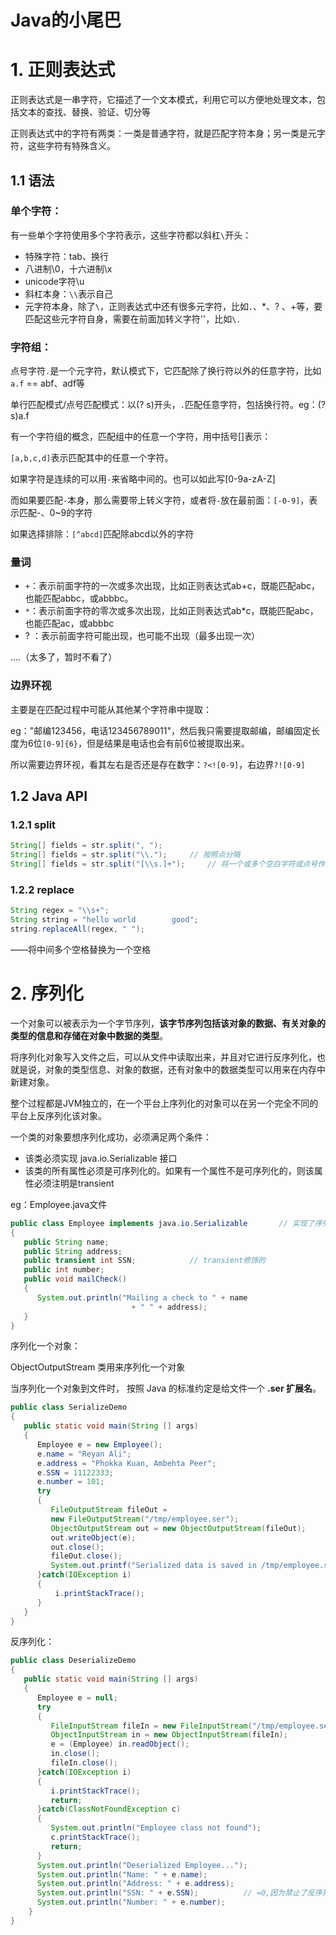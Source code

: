 # Java的小尾巴

# 1. 正则表达式

正则表达式是一串字符，它描述了一个文本模式，利用它可以方便地处理文本，包括文本的查找、替换、验证、切分等

正则表达式中的字符有两类：一类是普通字符，就是匹配字符本身；另一类是元字符，这些字符有特殊含义。

## 1.1 语法

### 单个字符：

有一些单个字符使用多个字符表示，这些字符都以斜杠`\`开头：

- 特殊字符：tab、换行
- 八进制\0，十六进制\x
- unicode字符\u
- 斜杠本身：`\\`表示自己
- 元字符本身，除了`\`，正则表达式中还有很多元字符，比如．、*、? 、+等，要匹配这些元字符自身，需要在前面加转义字符'\'，比如`\.`

### 字符组：

点号字符`.`是一个元字符，默认模式下，它匹配除了换行符以外的任意字符，比如`a.f` == abf、adf等

单行匹配模式/点号匹配模式：以(? s)开头，`.`匹配任意字符，包括换行符。eg：(? s)a.f

有一个字符组的概念，匹配组中的任意一个字符，用中括号[]表示：

`[a,b,c,d]`表示匹配其中的任意一个字符。

如果字符是连续的可以用`-`来省略中间的。也可以如此写[0-9a-zA-Z]

而如果要匹配`-`本身，那么需要带上转义字符，或者将`-`放在最前面：`[-0-9]`，表示匹配-、0~9的字符

如果选择排除：`[^abcd]`匹配除abcd以外的字符

### 量词

- `+`：表示前面字符的一次或多次出现，比如正则表达式ab+c，既能匹配abc，也能匹配abbc，或abbbc。
- `*`：表示前面字符的零次或多次出现，比如正则表达式ab*c，既能匹配abc，也能匹配ac，或abbbc
- ? ：表示前面字符可能出现，也可能不出现（最多出现一次）

....（太多了，暂时不看了）

### 边界环视

主要是在匹配过程中可能从其他某个字符串中提取：

eg："邮编123456，电话123456789011"，然后我只需要提取邮编，邮编固定长度为6位`[0-9]{6}`，但是结果是电话也会有前6位被提取出来。

所以需要边界环视，看其左右是否还是存在数字：`?<![0-9]`，右边界`?![0-9]`

## 1.2 Java API

### 1.2.1 split

```java
String[] fields = str.split(", ");
String[] fields = str.split("\\.");		// 按照点分隔
String[] fields = str.split("[\\s.]+");		// 将一个或多个空白字符或点号作为分隔符
```

### 1.2.2 replace

```java
String regex = "\\s+";
String string = "hello world        good";
string.replaceAll(regex, " ");
```

——将中间多个空格替换为一个空格

# 2. 序列化

一个对象可以被表示为一个字节序列，**该字节序列包括该对象的数据、有关对象的类型的信息和存储在对象中数据的类型**。

将序列化对象写入文件之后，可以从文件中读取出来，并且对它进行反序列化，也就是说，对象的类型信息、对象的数据，还有对象中的数据类型可以用来在内存中新建对象。

整个过程都是JVM独立的，在一个平台上序列化的对象可以在另一个完全不同的平台上反序列化该对象。

一个类的对象要想序列化成功，必须满足两个条件：

- 该类必须实现 java.io.Serializable 接口
- 该类的所有属性必须是可序列化的。如果有一个属性不是可序列化的，则该属性必须注明是transient

eg：Employee.java文件

```java
public class Employee implements java.io.Serializable		// 实现了序列化的接口
{
   public String name;
   public String address;
   public transient int SSN;			// transient修饰的
   public int number;
   public void mailCheck()
   {
      System.out.println("Mailing a check to " + name
                           + " " + address);
   }
}
```

序列化一个对象：

ObjectOutputStream 类用来序列化一个对象

当序列化一个对象到文件时， 按照 Java 的标准约定是给文件一个 **.ser 扩展名**。

```java
public class SerializeDemo
{
   public static void main(String [] args)
   {
      Employee e = new Employee();
      e.name = "Reyan Ali";
      e.address = "Phokka Kuan, Ambehta Peer";
      e.SSN = 11122333;
      e.number = 101;
      try
      {
         FileOutputStream fileOut =
         new FileOutputStream("/tmp/employee.ser");
         ObjectOutputStream out = new ObjectOutputStream(fileOut);
         out.writeObject(e);
         out.close();
         fileOut.close();
         System.out.printf("Serialized data is saved in /tmp/employee.ser");
      }catch(IOException i)
      {
          i.printStackTrace();
      }
   }
}
```

反序列化：

```java
public class DeserializeDemo
{
   public static void main(String [] args)
   {
      Employee e = null;
      try
      {
         FileInputStream fileIn = new FileInputStream("/tmp/employee.ser");
         ObjectInputStream in = new ObjectInputStream(fileIn);
         e = (Employee) in.readObject();
         in.close();
         fileIn.close();
      }catch(IOException i)
      {
         i.printStackTrace();
         return;
      }catch(ClassNotFoundException c)
      {
         System.out.println("Employee class not found");
         c.printStackTrace();
         return;
      }
      System.out.println("Deserialized Employee...");
      System.out.println("Name: " + e.name);
      System.out.println("Address: " + e.address);
      System.out.println("SSN: " + e.SSN);			// =0,因为禁止了反序列化，所以不能获得原来的值
      System.out.println("Number: " + e.number);
    }
}
```

